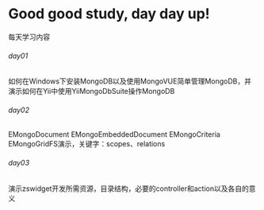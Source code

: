Good good study, day day up!
=====

每天学习内容

###### day01 
如何在Windows下安装MongoDB以及使用MongoVUE简单管理MongoDB，并演示如何在Yii中使用YiiMongoDbSuite操作MongoDB
###### day02
EMongoDocument EMongoEmbeddedDocument EMongoCriteria EMongoGridFS演示，关键字：scopes、relations
###### day03
演示zswidget开发所需资源，目录结构，必要的controller和action以及各自的意义